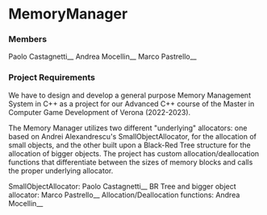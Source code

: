 # MemoryManager

### Members
Paolo Castagnetti__
Andrea Mocellin__
Marco Pastrello__

### Project Requirements
We have to design and develop a general purpose Memory Management System in C++ as a project for our Advanced C++ course of the Master in Computer Game Development of Verona (2022-2023).

The Memory Manager utilizes two different "underlying" allocators: one based on Andrei Alexandrescu's SmallObjectAllocator, for the allocation of small objects, and the other built upon a Black-Red Tree structure for the allocation of bigger objects. The project has custom allocation/deallocation functions that differentiate between the sizes of memory blocks and calls the proper underlying allocator.

SmallObjectAllocator: Paolo Castagnetti__
BR Tree and bigger object allocator: Marco Pastrello__
Allocation/Deallocation functions: Andrea Mocellin__

